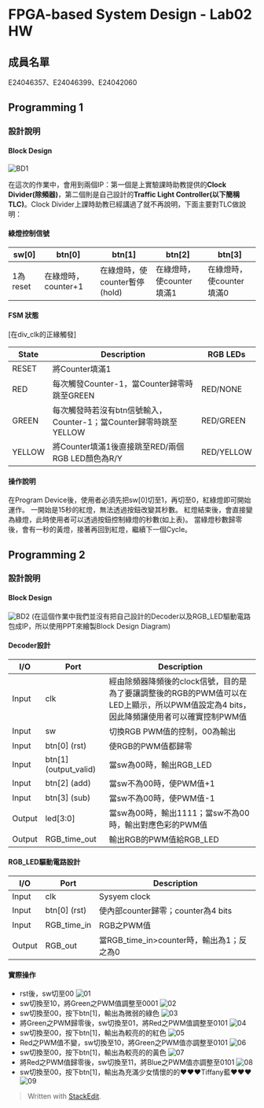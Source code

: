 ﻿# FPGA-based System Design - Lab02 HW
## 成員名單
E24046357、E24046399、E24042060
## Programming 1
### 設計說明
#### Block Design
![BD1](image/BlockDesign1.JPG)

在這次的作業中，會用到兩個IP：第一個是上實驗課時助教提供的**Clock Divider(除頻器)**，第二個則是自己設計的**Traffic Light Controller(以下簡稱TLC)**。Clock Divider上課時助教已經講過了就不再說明，下面主要對TLC做說明：

#### 綠燈控制信號

| sw[0] | btn[0] | btn[1] | btn[2] | btn[3] |
| -- | -- | -- | -- | -- |
| 1為reset | 在綠燈時，counter+1 | 在綠燈時，使counter暫停(hold) | 在綠燈時，使counter填滿1 | 在綠燈時，使counter填滿0 |

#### FSM 狀態
[在div_clk的正緣觸發]

| State | Description | RGB LEDs |
| -- | -- | -- |
| RESET | 將Counter填滿1 |  |
| RED | 每次觸發Counter-1，當Counter歸零時跳至GREEN | RED/NONE |
| GREEN | 每次觸發時若沒有btn信號輸入，Counter-1；當Counter歸零時跳至YELLOW | RED/GREEN |
| YELLOW | 將Counter填滿1後直接跳至RED/兩個RGB LED顏色為R/Y | RED/YELLOW |

#### 操作說明

在Program Device後，使用者必須先把sw[0]切至1，再切至0，紅綠燈即可開始運作。
一開始是15秒的紅燈，無法透過按鈕改變其秒數。
紅燈結束後，會直接變為綠燈，此時使用者可以透過按鈕控制綠燈的秒數(如上表)。
當綠燈秒數歸零後，會有一秒的黃燈，接著再回到紅燈，繼續下一個Cycle。

## Programming 2
### 設計說明
#### Block Design
![BD2](image/BlockDesign2.JPG)
(在這個作業中我們並沒有把自己設計的Decoder以及RGB_LED驅動電路包成IP，所以使用PPT來繪製Block Design Diagram)
#### Decoder設計
| I/O | Port | Description |
| -- | -- | -- |
| Input | clk | 經由除頻器降頻後的clock信號，目的是為了要讓調整後的RGB的PWM值可以在LED上顯示，所以PWM值設定為4 bits，因此降頻讓使用者可以確實控制PWM值 |
| Input | sw | 切換RGB PWM值的控制，00為輸出 |
| Input | btn[0] (rst) | 使RGB的PWM值都歸零 |
| Input | btn[1] (output_valid) | 當sw為00時，輸出RGB_LED |
| Input | btn[2] (add) | 當sw不為00時，使PWM值+1 |
| Input | btn[3] (sub) | 當sw不為00時，使PWM值-1 |
| Output | led[3:0] | 當sw為00時，輸出1111；當sw不為00時，輸出對應色彩的PWM值 |
| Output | RGB_time_out | 輸出RGB的PWM值給RGB_LED |
#### RGB_LED驅動電路設計
| I/O | Port | Description |
| -- | -- | -- |
| Input | clk | Sysyem clock |
| Input | btn[0] (rst) | 使內部counter歸零；counter為4 bits |
| Input | RGB_time_in | RGB之PWM值 |
| Output | RGB_out | 當RGB_time_in>counter時，輸出為1；反之為0 |
#### 實際操作
- rst後，sw切至00
![01](image/1.JPG)
- sw切換至10，將Green之PWM值調整至0001
![02](image/2.JPG)
- sw切換至00，按下btn[1]，輸出為微弱的綠色
![03](image/3.JPG)
- 將Green之PWM歸零後，sw切換至01，將Red之PWM值調整至0101
![04](image/4.JPG)
- sw切換至00，按下btn[1]，輸出為較亮的的紅色
![05](image/5.JPG)
- Red之PWM值不變，sw切換至10，將Green之PWM值亦調整至0101
![06](image/6.JPG)
- sw切換至00，按下btn[1]，輸出為較亮的的黃色
![07](image/7.JPG)
- 將Red之PWM值歸零後，sw切換至11，將Blue之PWM值亦調整至0101
![08](image/8.JPG)
- sw切換至00，按下btn[1]，輸出為充滿少女情懷的的❤❤❤Tiffany藍❤❤❤
![09](image/9.JPG)
> Written with [StackEdit](https://stackedit.io/).
